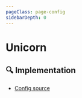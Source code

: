 ```yaml
---
pageClass: page-config
sidebarDepth: 0
---
```


# Unicorn

## :mag: Implementation

- [Config source](https://github.com/ntnyq/eslint-config/blob/main/src/configs/unicorn.ts)
